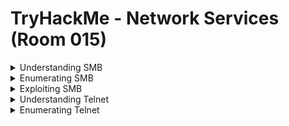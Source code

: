 #  TryHackMe - Network Services (Room 015)

<details><summary>Understanding SMB</summary>
<p>

![](/Network%20Services/images/smb.png)

SMB (Server Message Block Protocol) is a client-server communication protocol used for sharing access to files, printers, serial ports and other resources on a network

Servers make file systems and other resources (printers, named pipes, APIs) available to clients on the network. Client computers may have their own hard disks, but they also want access to the shared file systems and printers on the servers

The SMB protocol is known as a __response-request protocol__ - meaning that it transmits multiple mesasges between the client and server to establish a connection. Clients connect to servers using TCP/IP (actually NetBIOS over TCP/IP as specified in RFC1001 and RFC1002), NetBEUI or IPX/SPX

Once a connection is established, clients can then send commands (SMBs) to the server that allow them to access shares, open files, read and write files, etc...

Microsoft Windows operating systems since Windows 95 have included client and server SMB protocol support. Samba, an open source server that supports the SMB protocol, was released for Unix systems

</p>
</details>

<details><summary>Enumerating SMB</summary>
<p>
	
![](/Network%20Services/images/smb2.png)

Enumeration is the process of gathering informaton on a target in order to find potential attack vectors and aid in exploitation

This process is essential for an attack to be successful, as wasting time with exploits that either do not work or can crash the system can be a waste of energy. Enumeration can be used to gather usernames, passwords, network information, hostnames, application data, services, or any other information

Typically, there are SMB share drives on a server that can be connected to and used to view or transfer files. SMB can often be a great starting point for an attacker looking to discover sensitive information

First step of enumeration is conducting a port scan to find out as much information as you can about the services, appications, structure and OS of the target machine. The `-A` flag for nmap enables __OS detection, Version detection, Script scanning and Traceroute__ all in one and the `-p-` flagf enables scanning across all ports (65,535)

Enum4Linux is a tool used to enumerate SMB shares on both Windows and Linux systems. It is basically a wrapper around the tols in the Samba package and makes it easy to quickly extract information from the target pertaining to SMB. Installed by default on Kali and Parrot but can install from the [official Github]https://github.com/portcullislabs/enum4linux)

The syntax for Enum4Linux is simple - `enum4linux [options] ip`

TAG | FUNCTION
------------ | -------------
-U | get userlist
-M | get machine list
-N | get namelist dump
-S | get sharelist
-P | get password policy information
-G | get group and member list
-A | all of the above (full basic enumeration)


</p>
</details>

<details><summary>Exploiting SMB</summary>
<p>
	
![](/Network%20Services/images/exploit.png)

While there are vulnerabilities such as [CVE-2017-7494](https://www.cvedetails.com/cve/CVE-2017-7494/) that can allow remote code execution by exploiting SMB, you are more likely to encounter a situation where the best way into a system is due to misconfigurations in the system

In this case, we are going to be exploiting anonymous SMB share access - a common misconfiguration that can allow us to gain information that will lead to a shell

From our enumeration, we know:

	* The SMB share location
	* The name of an interesting SMB share

SMBClient is part of the default Samba suite. While it is available by default on Kali and Parrot, you can find the documentation [here](https://www.samba.org/samba/docs/current/man-html/smbclient.1.html) if you need to install it

We can remotely access the SMB share using the syntax:

	`smbclient //[IP]/[SHARE]`

Followed by the tags:

	`-U [name]` to specify the user
	`-p [port]` to specify the port

</p>
</details>


<details><summary>Understanding Telnet</summary>
<p>
	
![](/Network%20Services/images/telnet.png)

Telnet is an application protocol which allows you to connect to and execute commands on a remote machine that is hosting a telnet server

The telnet client will establish a connection with the server. The client will then become a virtual terminal - allowing you to interact with the remote host

Telnet sends ALL messages in cleartext and has no specific security mechanisms. Thus, in many applications and services, Telnet has been replaced by SSH in most implementations

Telnet works when the user conects to the server using the Telnet protocol - entering __telnet__ into a command prompt. The user then executes commands on the server by using specific Telnet commands in the Telnet prompt. You can connect to a Telnet server with the following syntax:

	`telnet [ip] [port]`

</p>
</details>

<details><summary>Enumerating Telnet</summary>
<p>
	
![](/Network%20Services/images/enum.png)

We've already seen how key enumeration can be in exploiting a misconfigured network service. However, vulnerabilities that could be potentially trivial to exploit do not always jump out as us. For that reason we need to be thorough in our method

Always start out the same way by doing a port scan to find out as much informaton as we can about the services, applications, structure and OS of the target machine

Hop over to [answers](https://github.com/ComplexSec/tryhackme/blob/master/Network%20Services/answers.md) to continue

</p>
</details>